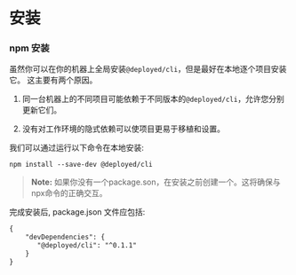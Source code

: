 # 安装

### npm 安装

虽然你可以在你的机器上全局安装<code>@deployed/cli</code>，但是最好在本地逐个项目安装它。
这主要有两个原因。

1. 同一台机器上的不同项目可能依赖于不同版本的<code>@deployed/cli</code>，允许您分别更新它们。

2. 没有对工作环境的隐式依赖可以使项目更易于移植和设置。

我们可以通过运行以下命令在本地安装:

```nodejs
npm install --save-dev @deployed/cli
```

> **Note:** 如果你没有一个package.son，在安装之前创建一个。这将确保与npx命令的正确交互。

完成安装后, package.json 文件应包括:

```Diff
{
    "devDependencies": {
       "@deployed/cli": "^0.1.1"
    }
}
```
